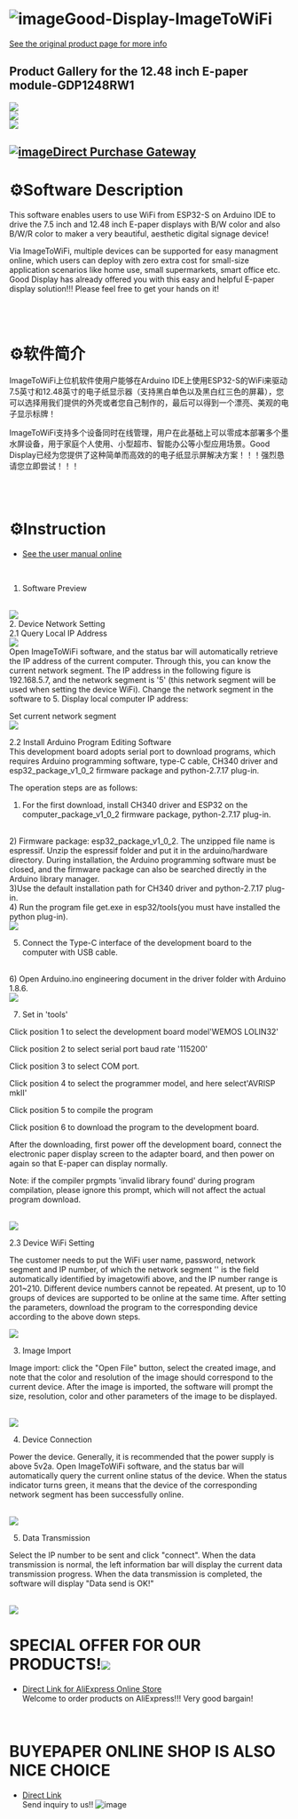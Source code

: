 # ![image](https://user-images.githubusercontent.com/57305534/200108501-c3dd7f1d-065d-409b-84b0-900c6815509e.png)Good-Display-ImageToWiFi

[See the original product page for more info](https://www.good-display.com/product/438.html) 
<br/>

Product Gallery for the 12.48 inch E-paper module-GDP1248RW1
------------------------------------------------------------------------------------------------------------
<img src="https://www.good-display.com/repository/image/5c221e38-e74e-4146-86fe-3836e185e16d.jpg_640xaf.jpg" />
<br/>

<img src="https://www.good-display.com/repository/image/e60bf3ec-47cf-4f08-9e75-722ddb4c96c5.jpg_640xaf.jpg" />
<br/>

<img src="https://www.good-display.com/repository/image/cb58d72a-b3ab-4227-9ac0-606e9bf34405.jpg_640xaf.jpg" />
<br/>



[![image](https://user-images.githubusercontent.com/57305534/200110058-42a41f14-0e68-4ae3-abe2-8b9c715a4117.png)Direct Purchase Gateway](https://buy-lcd.com/products/1248-inch-large-e-ink-display-uc8179-big-epaper-color-screen-gdey1248z51) 
<br/>
------------------------------------------------------------------------------------------------------------

# ⚙️Software Description


This software enables users to use WiFi from ESP32-S on Arduino IDE to drive the 7.5 inch and 12.48 inch E-paper displays with B/W color and also B/W/R color to maker a very beautiful, aesthetic digital signage device!<br/>

Via ImageToWiFi, multiple devices can be supported for easy managment online, which users can deploy with zero extra cost for small-size application scenarios like home use, small supermarkets, smart office etc. Good Display has already offered you with this easy and helpful E-paper display solution!!!
Please feel free to get your hands on it!

<br/>

<br/>

# ⚙️软件简介


ImageToWiFi上位机软件使用户能够在Arduino IDE上使用ESP32-S的WiFi来驱动7.5英寸和12.48英寸的电子纸显示器（支持黑白单色以及黑白红三色的屏幕），您可以选择用我们提供的外壳或者您自己制作的，最后可以得到一个漂亮、美观的电子显示标牌！<br/>

ImageToWiFi支持多个设备同时在线管理，用户在此基础上可以零成本部署多个墨水屏设备，用于家庭个人使用、小型超市、智能办公等小型应用场景。Good Display已经为您提供了这种简单而高效的的电子纸显示屏解决方案！！！强烈恳请您立即尝试！！！

<br/>

<br/>

# ⚙️Instruction

- [See the user manual online](https://www.good-display.com/companyfile/890.html) 
<br/>

1. Software Preview
<br/>
<img src="https://www.good-display.com/repository/image/88862c48-637b-46f5-a780-83dcc0662501.jpg" />
<br/>
2. Device Network Setting
<br/>
2.1 Query Local IP Address
<br/>
<img src="https://www.good-display.com/repository/image/c8f59a2a-3482-4aad-ac54-f48a060053cc.jpg" />
<br/>
Open ImageToWiFi software, and the status bar will automatically retrieve the IP address of the current computer. Through this, you can know the current network segment. The IP address in the following figure is 192.168.5.7, and the network segment is '5' (this network segment will be used when setting the device WiFi). Change the network segment in the software to 5. Display local computer IP address:
<br/>

Set current network segment
<br/>
<img src="https://www.good-display.com/repository/image/ebdd98ba-98b0-4ed4-8f51-fe3bee6553a1.jpg" />
<br/>

2.2 Install Arduino Program Editing Software
<br/>
This development board adopts serial port to download programs, which requires Arduino programming software, type-C cable, CH340 driver and esp32_package_v1_0_2 firmware package and python-2.7.17 plug-in.

The operation steps are as follows:
<br/>
1) For the first download, install CH340 driver and ESP32 on the computer_package_v1_0_2 firmware package, python-2.7.17 plug-in.
<br/>
2) Firmware package: esp32_package_v1_0_2. The unzipped file name is espressif. Unzip the espressif folder and put it in the arduino/hardware directory. During installation, the Arduino programming software must be closed, and the firmware package can also be searched directly in the Arduino library manager.
<br/>
3)Use the default installation path for CH340 driver and python-2.7.17 plug-in.
<br/>
4) Run the program file get.exe in esp32/tools(you must have installed the python plug-in).

<br/>
<img src="https://www.good-display.com/repository/image/d4a63e46-9365-4a99-9169-e457ffe1b0c6.jpg" />
<br/>

5) Connect the Type-C interface of the development board to the computer with USB cable.
<br/>
6) Open Arduino.ino engineering document in the driver folder with Arduino 1.8.6.

<br/>
<img src="https://www.good-display.com/repository/image/46a0ca16-5c3f-4c2c-bcf9-e6ffb69dc072.jpg" />
<br/>


7) Set in 'tools'

Click position 1 to select the development board model'WEMOS LOLIN32'

Click position 2 to select serial port baud rate '115200'

Click position 3 to select COM port.

Click position 4 to select the programmer model, and here select'AVRISP mkII'

Click position 5  to compile the program

Click position 6  to download the program to the development board.

After the downloading, first power off the development board, connect the electronic paper display screen to the adapter board, and then power on again so that E-paper can display normally.

Note: if the compiler prgmpts 'invalid library found' during program compilation, please ignore this prompt, which will not affect the actual program download.

<br/>

<img src="https://www.good-display.com/repository/image/6eb59e36-5182-4ee7-8675-405c944c0be4.jpg" />
<br/>

2.3 Device WiFi Setting 

The customer needs to put the WiFi user name, password, network segment and IP number, of which the network segment '' is the field automatically identified by imagetowifi above, and the IP number range is 201~210. Different device numbers cannot be repeated. At present, up to 10 groups of devices are supported to be online at the same time. After setting the parameters, download the program to the corresponding device according to the above down steps.
<br/>

<img src="https://www.good-display.com/repository/image/c1e93114-8808-4df2-9951-97d07e0428b9.jpg" />
<br/>


3. Image Import   

Image import: click the "Open File" button, select the created image, and note that the color and resolution of the image should correspond to the current device. After the image is imported, the software will prompt the size, resolution, color and other parameters of the image to be displayed.
 
<br/>

<img src="https://www.good-display.com/repository/image/666dbffa-1a21-4820-b62b-3caa1a03a672.jpg" />
<br/>


4. Device Connection

Power the device. Generally, it is recommended that the power supply is above 5v2a. Open ImageToWiFi software, and the status bar will automatically query the current online status of the device. When the status indicator turns green, it means that the device of the corresponding network segment has been successfully online.

<br/>

<img src="https://www.good-display.com/repository/image/5f7248c7-8b0f-47e4-a89f-d0e9050e81e6.jpg" />
<br/>


5. Data Transmission

Select the IP number to be sent and click "connect". When the data transmission is normal, the left information bar will display the current data transmission progress. When the data transmission is completed, the software will display "Data send is OK!"

<br/>

<img src="https://www.good-display.com/repository/image/de982230-89ac-4232-a38b-411e575d28f8.jpg" />
<br/>



# SPECIAL OFFER FOR OUR PRODUCTS!<img src="https://img.alicdn.com/tfs/TB1OQux3hD1gK0jSZFsXXbldVXa-134-32.png" /> 
- [Direct Link for AliExpress Online Store](https://goodisplay.aliexpress.com/store/top-rated-products/1100401572.html?spm=a2g0o.store_pc_topSellerIng.8148362.6.3b122f6c9QvdHT&origin=n&SortType=orders_desc) 
<br/>Welcome to order products on AliExpress!!! Very good bargain!

<br/>

# BUYEPAPER ONLINE SHOP IS ALSO NICE CHOICE
- [Direct Link](https://www.buy-lcd.com/collections/special-offer) 
<br/>Send inquiry to us!!
![image](https://user-images.githubusercontent.com/57305534/209752673-fc672971-5e79-4a46-8b65-dd5edb4bc92d.png)



<br/>


